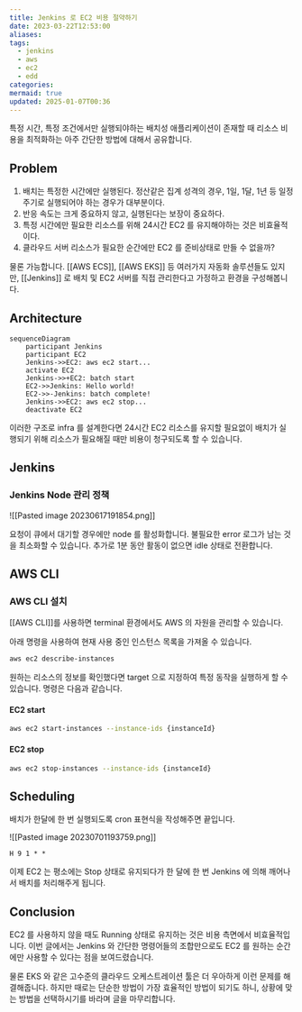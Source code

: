 ```yaml
---
title: Jenkins 로 EC2 비용 절약하기
date: 2023-03-22T12:53:00
aliases: 
tags:
  - jenkins
  - aws
  - ec2
  - edd
categories: 
mermaid: true
updated: 2025-01-07T00:36
---
```


특정 시간, 특정 조건에서만 실행되야하는 배치성 애플리케이션이 존재할 때 리소스 비용을 최적화하는 아주 간단한 방법에 대해서 공유합니다.

## Problem

1. 배치는 특정한 시간에만 실행된다. 정산같은 집계 성격의 경우, 1일, 1달, 1년 등 일정 주기로 실행되어야 하는 경우가 대부분이다.
2. 반응 속도는 크게 중요하지 않고, 실행된다는 보장이 중요하다.
3. 특정 시간에만 필요한 리소스를 위해 24시간 EC2 를 유지해야하는 것은 비효율적이다.
4. 클라우드 서버 리소스가 필요한 순간에만 EC2 를 준비상태로 만들 수 없을까?

물론 가능합니다. [[AWS ECS]], [[AWS EKS]] 등 여러가지 자동화 솔루션들도 있지만, [[Jenkins]] 로 배치 및 EC2 서버를 직접 관리한다고 가정하고 환경을 구성해봅니다.

## Architecture

```mermaid
sequenceDiagram
    participant Jenkins
    participant EC2
    Jenkins->>EC2: aws ec2 start...
    activate EC2
    Jenkins->>+EC2: batch start
    EC2->>Jenkins: Hello world!
    EC2->>-Jenkins: batch complete!
    Jenkins->>EC2: aws ec2 stop...
    deactivate EC2
```

이러한 구조로 infra 를 설계한다면 24시간 EC2 리소스를 유지할 필요없이 배치가 실행되기 위해 리소스가 필요해질 때만 비용이 청구되도록 할 수 있습니다.

## Jenkins

### Jenkins Node 관리 정책

![[Pasted image 20230617191854.png]]

요청이 큐에서 대기할 경우에만 node 를 활성화합니다. 불필요한 error 로그가 남는 것을 최소화할 수 있습니다. 추가로 1분 동안 활동이 없으면 idle 상태로 전환합니다.

## AWS CLI

### AWS CLI 설치

[[AWS CLI]]를 사용하면 terminal 환경에서도 AWS 의 자원을 관리할 수 있습니다.

아래 명령을 사용하여 현재 사용 중인 인스턴스 목록을 가져올 수 있습니다.

```bash
aws ec2 describe-instances
```

원하는 리소스의 정보를 확인했다면 target 으로 지정하여 특정 동작을 실행하게 할 수 있습니다. 명령은 다음과 같습니다.

#### EC2 start

```bash
aws ec2 start-instances --instance-ids {instanceId}
```

#### EC2 stop

```bash
aws ec2 stop-instances --instance-ids {instanceId}
```

## Scheduling

배치가 한달에 한 번 실행되도록 cron 표현식을 작성해주면 끝입니다.

![[Pasted image 20230701193759.png]]

```text
H 9 1 * *
```

이제 EC2 는 평소에는 Stop 상태로 유지되다가 한 달에 한 번 Jenkins 에 의해 깨어나서 배치를 처리해주게 됩니다.

## Conclusion

EC2 를 사용하지 않을 때도 Running 상태로 유지하는 것은 비용 측면에서 비효율적입니다. 이번 글에서는 Jenkins 와 간단한 명령어들의 조합만으로도 EC2 를 원하는 순간에만 사용할 수 있다는 점을 보여드렸습니다.

물론 EKS 와 같은 고수준의 클라우드 오케스트레이션 툴은 더 우아하게 이런 문제를 해결해줍니다. 하지만 때로는 단순한 방법이 가장 효율적인 방법이 되기도 하니, 상황에 맞는 방법을 선택하시기를 바라며 글을 마무리합니다.
